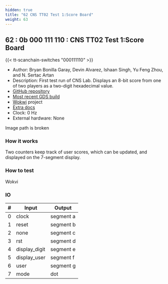 ```yaml
---
hidden: true
title: "62 CNS TT02 Test 1:Score Board"
weight: 63
---
```


## 62 : 0b 000 111 110 : CNS TT02 Test 1:Score Board

{{< tt-scanchain-switches "000111110" >}}

* Author: Bryan Bonilla Garay, Devin Alvarez, Ishaan Singh, Yu Feng Zhou, and N. Sertac Artan
* Description: First test run of CNS Lab. Displays an 8-bit score from one of two players as a two-digit hexadecimal value.
* [GitHub repository](https://github.com/NYIT-CNS/cns001-tt02-submission1)
* [Most recent GDS build](https://github.com/NYIT-CNS/cns001-tt02-submission1/actions/runs/3599135291)
* [Wokwi](https://wokwi.com/projects/349901899339661908) project
* [Extra docs](https://github.com/arta-ns/tt02-cns-submission/blob/main/README.md)
* Clock: 0 Hz
* External hardware: None

Image path is broken

### How it works

Two counters keep track of user scores, which can be updated, and displayed on the 7-segment display.

### How to test

Wokvi

### IO

| # | Input        | Output       |
|---|--------------|--------------|
| 0 | clock  | segment a |
| 1 | reset  | segment b |
| 2 | none  | segment c |
| 3 | rst  | segment d |
| 4 | display_digit  | segment e |
| 5 | display_user  | segment f |
| 6 | user  | segment g |
| 7 | mode  | dot |
